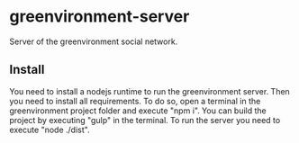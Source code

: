 # greenvironment-server

Server of the greenvironment social network.

## Install

You need to install a nodejs runtime to run the greenvironment server. 
Then you need to install all requirements. To do so, open a terminal in the
greenvironment project folder and execute "npm i". You can build the project by
executing "gulp" in the terminal. To run the server you need
to execute "node ./dist".
